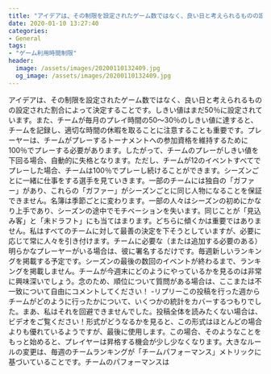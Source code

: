 ```yaml
---
title: "アイデアは、その制限を設定されたゲーム数ではなく、良い日と考えられるものの設定された割合によって決定することです。"
date: 2020-01-10 13:27:40
categories:
- General
tags:
- "ゲーム利用時間制限"
header:
  image: /assets/images/20200110132409.jpg
  og_image: /assets/images/20200110132409.jpg
---
```


アイデアは、その制限を設定されたゲーム数ではなく、良い日と考えられるものの設定された割合によって決定することです。しきい値はまだ50％に設定されています。また、チームが毎月のプレイ時間の50〜30％のしきい値に達すると、チームを記録し、適切な時間の休暇を取ることに注意することも重要です。プレーヤーは、チームがプレーするトーナメントへの参加資格を維持するために100％でプレーする必要があります。したがって、チームのプレーがしきい値を下回る場合、自動的に失格となります。ただし、チームが12のイベントすべてでプレーした場合、チームは100％でプレーし続けることができます。シーズンごとに一緒に仕事をする選手を見ていきます。一部のチームには独自の「ガファー」があり、これらの「ガファー」がシーズンごとに同じ人物になることを保証できません。名簿は季節ごとに変わります。一部の人々はシーズンの初めにかなり上手であり、シーズンの途中でモチベーションを失います。同じことが「見込み客」と「未ドラフト」にも当てはまります。どちらに傾くかは重要ではありません。私はすべてのチームに対して最善の決定を下そうとしていますが、必要に応じて常に人々を引き付けます。チームに必要な（または追加する必要のある）明らかなプレーヤーがいる場合は、彼に署名するだけです。毎週新しいランキングを掲載する予定です。シーズンの最後の数回のイベントが終わるまで、ランキングを掲載しません。チームが今週末にどのようにやっているかを見るのは非常に興味深いでしょう。念のため、順位について質問がある場合は、ここまたは不一致について自由にコメントしてください！ -リプリーこの投稿を行った週からチームがどのように行ったかについて、いくつかの統計をカバーするつもりでした。まあ、私はそれを回避できませんでした。投稿全体を読みたくない場合は、ビデオをご覧ください！形式がどうなるかを見ると、この形式はほとんどの場合よりも優れているようですが、最後に使用します。この場合、そのようなことをもっと始めると、プレイヤーは昇格する機会が少し少なくなります。大きなルールの変更は、毎週のチームランキングが「チームパフォーマンス」メトリックに基づいていることです。チームのパフォーマンスは
